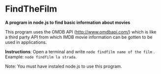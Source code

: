 FindTheFilm
===========

**A program in node.js to find basic information about movies**

This program uses the OMDB API (http://www.omdbapi.com/) which is like a third party API from which IMDB movie information can be gotten to be used in applications.

**Instructions**:
Open a terminal and write `node findfilm name of the film` . Example: `node findfilm la strada`.

Note: You must have instaled node.js to use this program.
